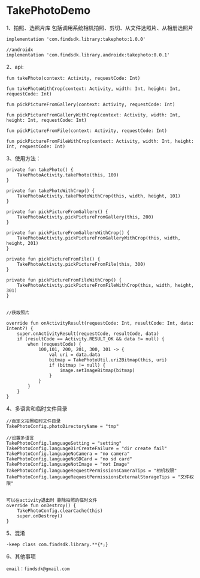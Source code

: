 # TakePhotoDemo

1、拍照、选照片库
包括调用系统相机拍照、剪切、从文件选照片、从相册选照片

    implementation 'com.findsdk.library:takephoto:1.0.0'
    
    //androidx
    implementation 'com.findsdk.library.androidx:takephoto:0.0.1'

2、api:

    fun takePhoto(context: Activity, requestCode: Int)

    fun takePhotoWithCrop(context: Activity, width: Int, height: Int, requestCode: Int)

    fun pickPictureFromGallery(context: Activity, requestCode: Int)

    fun pickPictureFromGalleryWithCrop(context: Activity, width: Int, height: Int, requestCode: Int)

    fun pickPictureFromFile(context: Activity, requestCode: Int)

    fun pickPictureFromFileWithCrop(context: Activity, width: Int, height: Int, requestCode: Int)


3、使用方法：


    
    private fun takePhoto() {
        TakePhotoActivity.takePhoto(this, 100)
    }

    private fun takePhotoWithCrop() {
        TakePhotoActivity.takePhotoWithCrop(this, width, height, 101)
    }

    private fun pickPictureFromGallery() {
        TakePhotoActivity.pickPictureFromGallery(this, 200)
    }

    private fun pickPictureFromGalleryWithCrop() {
        TakePhotoActivity.pickPictureFromGalleryWithCrop(this, width, height, 201)
    }

    private fun pickPictureFromFile() {
        TakePhotoActivity.pickPictureFromFile(this, 300)
    }

    private fun pickPictureFromFileWithCrop() {
        TakePhotoActivity.pickPictureFromFileWithCrop(this, width, height, 301)
    }


    //获取照片

    override fun onActivityResult(requestCode: Int, resultCode: Int, data: Intent?) {
        super.onActivityResult(requestCode, resultCode, data)
        if (resultCode == Activity.RESULT_OK && data != null) {
            when (requestCode) {
                100,101, 200, 201, 300, 301 -> {
                    val uri = data.data
                    bitmap = TakePhotoUtil.uri2Bitmap(this, uri)
                    if (bitmap != null) {
                        image.setImageBitmap(bitmap)
                    }
                }
            }
        }
    }


4、多语言和临时文件目录

    //自定义拍照临时文件目录
    TakePhotoConfig.photoDirectoryName = "tmp"

    //设置多语言
    TakePhotoConfig.languageSetting = "setting"
    TakePhotoConfig.languageDirCreateFailure = "dir create fail"
    TakePhotoConfig.languageNoCamera = "no camera"
    TakePhotoConfig.languageNoSDCard = "no sd card"
    TakePhotoConfig.languageNotImage = "not Image"
    TakePhotoConfig.languageRequestPermissionsCameraTips = "相机权限"
    TakePhotoConfig.languageRequestPermissionsExternalStorageTips = "文件权限"

    
    可以在activity退出时 删除拍照的临时文件
    override fun onDestroy() {
        TakePhotoConfig.clearCache(this)
        super.onDestroy()
    }
    
5、混淆

    -keep class com.findsdk.library.**{*;}

6、其他事项

    email：findsdk@gmail.com
